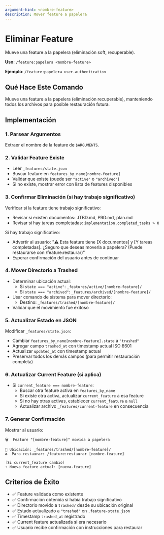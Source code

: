 ```yaml
---
argument-hint: <nombre-feature>
description: Mover feature a papelera
---
```


# Eliminar Feature

Mueve una feature a la papelera (eliminación soft, recuperable).

**Uso**: `/feature:papelera <nombre-feature>`

**Ejemplo**: `/feature:papelera user-authentication`

## Qué Hace Este Comando

Mueve una feature a la papelera (eliminación recuperable), manteniendo todos los archivos para posible restauración futura.

## Implementación

### 1. Parsear Argumentos
Extraer el nombre de la feature de `$ARGUMENTS`.

### 2. Validar Feature Existe
- Leer `_features/state.json`
- Buscar feature en `features_by_name[nombre-feature]`
- Validar que existe (puede ser `"active"` o `"archived"`)
- Si no existe, mostrar error con lista de features disponibles

### 3. Confirmar Eliminación (si hay trabajo significativo)
Verificar si la feature tiene trabajo significativo:
- Revisar si existen documentos: JTBD.md, PRD.md, plan.md
- Revisar si hay tareas completadas: `implementation.completed_tasks > 0`

Si hay trabajo significativo:
- Advertir al usuario: "⚠️  Esta feature tiene [X documentos] y [Y tareas completadas]. ¿Seguro que deseas moverla a papelera? (Puede restaurarse con /feature:restaurar)"
- Esperar confirmación del usuario antes de continuar

### 4. Mover Directorio a Trashed
- Determinar ubicación actual:
  - Si `state === "active"`: `_features/active/[nombre-feature]/`
  - Si `state === "archived"`: `_features/archived/[nombre-feature]/`
- Usar comando de sistema para mover directorio:
  - Destino: `_features/trashed/[nombre-feature]/`
- Validar que el movimiento fue exitoso

### 5. Actualizar Estado en JSON
Modificar `_features/state.json`:
- Cambiar `features_by_name[nombre-feature].state` a `"trashed"`
- Agregar campo `trashed_at` con timestamp actual ISO 8601
- Actualizar `updated_at` con timestamp actual
- Preservar todos los demás campos (para permitir restauración completa)

### 6. Actualizar Current Feature (si aplica)
- Si `current_feature === nombre-feature`:
  - Buscar otra feature activa en `features_by_name`
  - Si existe otra activa, actualizar `current_feature` a esa feature
  - Si no hay otras activas, establecer `current_feature` a `null`
  - Actualizar archivo `_features/current-feature` en consecuencia

### 7. Generar Confirmación
Mostrar al usuario:
```
🗑️  Feature "[nombre-feature]" movida a papelera

📁 Ubicación: _features/trashed/[nombre-feature]/
♻️  Para restaurar: /feature:restaurar [nombre-feature]

[Si current_feature cambió]
⚡ Nueva feature actual: [nueva-feature]
```

## Criterios de Éxito

- ✅ Feature validada como existente
- ✅ Confirmación obtenida si había trabajo significativo
- ✅ Directorio movido a `trashed/` desde su ubicación original
- ✅ Estado actualizado a `"trashed"` en `.feature-state.json`
- ✅ Timestamp `trashed_at` registrado
- ✅ Current feature actualizada si era necesario
- ✅ Usuario recibe confirmación con instrucciones para restaurar
